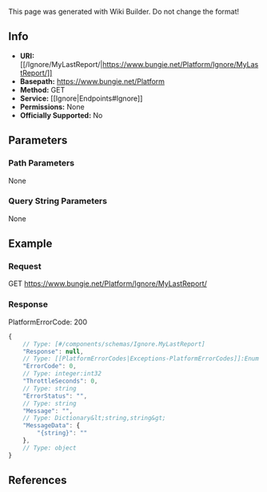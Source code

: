 <span class="wiki-builder">This page was generated with Wiki Builder. Do not change the format!</span>

## Info


* **URI:** [[/Ignore/MyLastReport/|https://www.bungie.net/Platform/Ignore/MyLastReport/]]
* **Basepath:** https://www.bungie.net/Platform
* **Method:** GET
* **Service:** [[Ignore|Endpoints#Ignore]]
* **Permissions:** None
* **Officially Supported:** No

## Parameters
### Path Parameters
None

### Query String Parameters
None

## Example
### Request
GET https://www.bungie.net/Platform/Ignore/MyLastReport/

### Response
PlatformErrorCode: 200
```javascript
{
    // Type: [#/components/schemas/Ignore.MyLastReport]
    "Response": null,
    // Type: [[PlatformErrorCodes|Exceptions-PlatformErrorCodes]]:Enum
    "ErrorCode": 0,
    // Type: integer:int32
    "ThrottleSeconds": 0,
    // Type: string
    "ErrorStatus": "",
    // Type: string
    "Message": "",
    // Type: Dictionary&lt;string,string&gt;
    "MessageData": {
        "{string}": ""
    },
    // Type: object
}

```

## References
